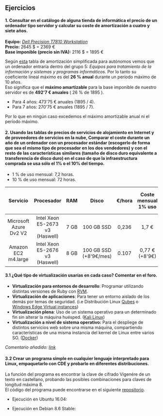 ## Ejercicios

#### 1. Consultar en el catálogo de alguna tienda de informática el precio de un ordenador tipo servidor y calcular su coste de amortización a cuatro y siete años.

**Equipo:** [*Dell Precision T7810 Workstation*](https://www.theserverstore.com/content/dell-precision-t7810-workstation)  
**Precio:** 2645 $ = 2369 €  
**Base imponible (precio sin IVA):** 2116 $ = 1895 €

Según [esta](https://ayuda.cuentica.com/tabla-anos-porcentajes-amortizacion-simplificada-autonomos-y-profesionales/) tabla de amortización simplificada para autónomos vemos que un ordenador entraría dentro del grupo 5: *Equipos para tratamiento de la información y sistemas y programas informáticos*.
Por lo tanto su coeficiente lineal máximo es del **26 % anual** durante un período máximo de 10 años.  
Eso significa que el **máximo amartizable** para la base imponible de nuestro servidor es de **492'7 € anuales** ( 26 % de 1895 ).

* Para 4 años: 473'75 € anuales (1895 / 4).
* Para 7 años: 270'75 € anuales (1895 / 7).

Por lo que en ningún caso excedemos el máximo amortizable anual ni el período máximo.

#### 2. Usando las tablas de precios de servicios de alojamiento en Internet y de proveedores de servicios en la nube, Comparar el coste durante un año de un ordenador con un procesador estándar (escogerlo de forma que sea el mismo tipo de procesador en los dos vendedores) y con el resto de las características similares (tamaño de disco duro equivalente a transferencia de disco duro) en el caso de que la infraestructura comprada se usa sólo el 1% o el 10% del tiempo.

* 1 % de uso mensual: 7,2 horas.
* 10 % de uso mensual: 72 horas.

| Servicio  | Procesador | RAM | Disco | €/hora | Coste mensual 1% uso | Coste mensual 10% uso |
|:-:|:-:|:-:|:-:|:-:|:-:|:-:|
| Microsoft Azure Dv2 V2  | Intel Xeon E5-2673 v3 (Haswell) | 7 GB | 100 GB SSD | 0,236 | 1,7 € | 17 € |  
| Amazon EC2 m4.large | Intel Xeon E5-2676 v3 (Haswell) | 8 GB | 100 GB SSD (+8'9€/mes)| 0.107 | 0,77 € (+8'9€) | 16,6 € (con disco) | |

#### 3.1 ¿Qué tipo de virtualización usarías en cada caso? Comentar en el foro.
* **Virtualización para entornos de desarrollo**: Programar utilizando distintas versiones de Ruby con [RVM](https://rvm.io/rvm/basics).
*  **Virtualización de aplicaciones**: Para tener un entorno aislado de los demás por temas de seguridad. (i.e Distribución Linux [Qubes](https://www.qubes-os.org/) o [Windows Edge Virtual instances](http://arstechnica.com/information-technology/2016/09/windows-10-will-soon-run-edge-in-a-virtual-machine-to-keep-you-safe/))
* **Virtualización plena**: Uso de un sistema operativo para un determinado fin sin alterar la máquina huésped. ([Kali Linux](http://es.docs.kali.org/general-use-es/kali-linux-en-virtual-box))
*  **Virtualización a nivel de sistema operativo:** Para el despliege de distintos servicios web sobre una misma máquina, compartiendo características de una misma instancia del kernel de Linux entre varios SO. ([Docker](https://es.wikipedia.org/wiki/Docker_(software)))

*Comentario añadido: [link](https://github.com/JJ/IV16-17/issues/1)*

#### 3.2 Crear un programa simple en cualquier lenguaje interpretado para Linux, empaquetarlo con CDE y probarlo en diferentes distribuciones.

La función del programa es encontrar la clave de cifrado Vigenére de un texto en castellano, probando las posibles combinaciones para claves de longitud máxima 8.  
El código del programa puede encontrarse en el siguiente [repositorio](https://github.com/MarFerPra/vigenere-cracker).

* Ejecución en Ubuntu 16.04:

* Ejecución en Debian 8.6 Stable:
  
